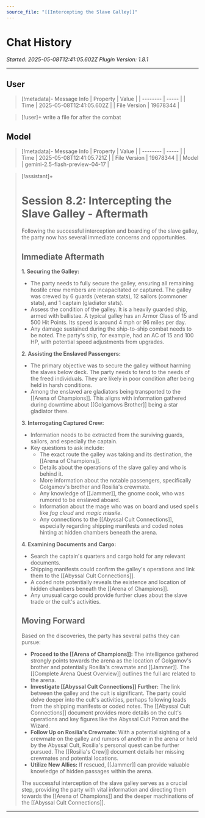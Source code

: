 ```yaml
---
source_file: "[[Intercepting the Slave Galley]]"
---
```

# Chat History
*Started: 2025-05-08T12:41:05.602Z*
*Plugin Version: 1.8.1*

---

## User

> [!metadata]- Message Info
> | Property | Value |
> | -------- | ----- |
> | Time | 2025-05-08T12:41:05.602Z |
> | File Version | 19678344 |

> [!user]+
> write a file for after the combat


## Model

> [!metadata]- Message Info
> | Property | Value |
> | -------- | ----- |
> | Time | 2025-05-08T12:41:05.721Z |
> | File Version | 19678344 |
> | Model | gemini-2.5-flash-preview-04-17 |

> [!assistant]+
> # Session 8.2: Intercepting the Slave Galley - Aftermath
> 
> Following the successful interception and boarding of the slave galley, the party now has several immediate concerns and opportunities.
> 
> ## Immediate Aftermath
> 
> **1. Securing the Galley:**
> 
> *   The party needs to fully secure the galley, ensuring all remaining hostile crew members are incapacitated or captured. The galley was crewed by 6 guards (veteran stats), 12 sailors (commoner stats), and 1 captain (gladiator stats).
> *   Assess the condition of the galley. It is a heavily guarded ship, armed with ballistae. A typical galley has an Armor Class of 15 and 500 Hit Points. Its speed is around 4 mph or 96 miles per day.
> *   Any damage sustained during the ship-to-ship combat needs to be noted. The party&#x27;s ship, for example, had an AC of 15 and 100 HP, with potential speed adjustments from upgrades.
> 
> **2. Assisting the Enslaved Passengers:**
> 
> *   The primary objective was to secure the galley without harming the slaves below deck. The party needs to tend to the needs of the freed individuals. They are likely in poor condition after being held in harsh conditions.
> *   Among the enslaved are gladiators being transported to the [[Arena of Champions]]. This aligns with information gathered during downtime about [[Golgamovs Brother]] being a star gladiator there.
> 
> **3. Interrogating Captured Crew:**
> 
> *   Information needs to be extracted from the surviving guards, sailors, and especially the captain.
> *   Key questions to ask include:
>     *   The exact route the galley was taking and its destination, the [[Arena of Champions]].
>     *   Details about the operations of the slave galley and who is behind it.
>     *   More information about the notable passengers, specifically Golgamov&#x27;s brother and Rosilia&#x27;s crewmate.
>     *   Any knowledge of [[Jammer]], the gnome cook, who was rumored to be enslaved aboard.
>     *   Information about the mage who was on board and used spells like *fog cloud* and *magic missile*.
>     *   Any connections to the [[Abyssal Cult Connections]], especially regarding shipping manifests and coded notes hinting at hidden chambers beneath the arena.
> 
> **4. Examining Documents and Cargo:**
> 
> *   Search the captain&#x27;s quarters and cargo hold for any relevant documents.
> *   Shipping manifests could confirm the galley&#x27;s operations and link them to the [[Abyssal Cult Connections]].
> *   A coded note potentially reveals the existence and location of hidden chambers beneath the [[Arena of Champions]].
> *   Any unusual cargo could provide further clues about the slave trade or the cult&#x27;s activities.
> 
> ## Moving Forward
> 
> Based on the discoveries, the party has several paths they can pursue:
> 
> *   **Proceed to the [[Arena of Champions]]:** The intelligence gathered strongly points towards the arena as the location of Golgamov&#x27;s brother and potentially Rosilia&#x27;s crewmate and [[Jammer]]. The [[Complete Arena Quest Overview]] outlines the full arc related to the arena.
> *   **Investigate [[Abyssal Cult Connections]] Further:** The link between the galley and the cult is significant. The party could delve deeper into the cult&#x27;s activities, perhaps following leads from the shipping manifests or coded notes. The [[Abyssal Cult Connections]] document provides more details on the cult&#x27;s operations and key figures like the Abyssal Cult Patron and the Wizard.
> *   **Follow Up on Rosilia&#x27;s Crewmate:** With a potential sighting of a crewmate on the galley and rumors of another in the arena or held by the Abyssal Cult, Rosilia&#x27;s personal quest can be further pursued. The [[Rosilia&#x27;s Crew]] document details her missing crewmates and potential locations.
> *   **Utilize New Allies:** If rescued, [[Jammer]] can provide valuable knowledge of hidden passages within the arena.
> 
> The successful interception of the slave galley serves as a crucial step, providing the party with vital information and directing them towards the [[Arena of Champions]] and the deeper machinations of the [[Abyssal Cult Connections]].

--- 